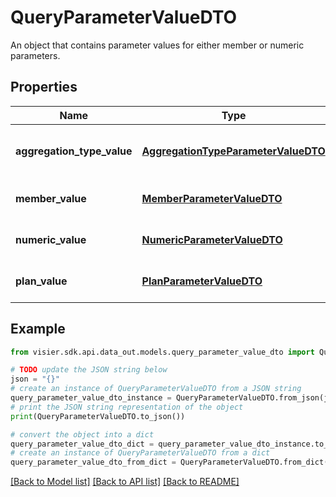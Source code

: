 # QueryParameterValueDTO

An object that contains parameter values for either member or numeric parameters.

## Properties

Name | Type | Description | Notes
------------ | ------------- | ------------- | -------------
**aggregation_type_value** | [**AggregationTypeParameterValueDTO**](AggregationTypeParameterValueDTO.md) | A value for an aggregation parameter. | [optional] 
**member_value** | [**MemberParameterValueDTO**](MemberParameterValueDTO.md) | A value for a member parameter. | [optional] 
**numeric_value** | [**NumericParameterValueDTO**](NumericParameterValueDTO.md) | A value for a numeric parameter. | [optional] 
**plan_value** | [**PlanParameterValueDTO**](PlanParameterValueDTO.md) | A value for a plan parameter. | [optional] 

## Example

```python
from visier.sdk.api.data_out.models.query_parameter_value_dto import QueryParameterValueDTO

# TODO update the JSON string below
json = "{}"
# create an instance of QueryParameterValueDTO from a JSON string
query_parameter_value_dto_instance = QueryParameterValueDTO.from_json(json)
# print the JSON string representation of the object
print(QueryParameterValueDTO.to_json())

# convert the object into a dict
query_parameter_value_dto_dict = query_parameter_value_dto_instance.to_dict()
# create an instance of QueryParameterValueDTO from a dict
query_parameter_value_dto_from_dict = QueryParameterValueDTO.from_dict(query_parameter_value_dto_dict)
```
[[Back to Model list]](../README.md#documentation-for-models) [[Back to API list]](../README.md#documentation-for-api-endpoints) [[Back to README]](../README.md)


